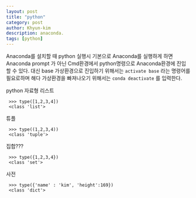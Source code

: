 ```yaml
---
layout: post
title: "python"
category: post
author: Khyun-kim
description: anaconda.
tags: [python]
---
```


Anaconda를 설치할 때 python 실행시 기본으로 Anaconda를 실행하게 하면
Anaconda prompt 가 아닌 Cmd환경에서 python명령으로 Anaconda환경에 진입할 수 있다.
대신 base 가상환경으로 진입하기 위해서는 `activate base` 라는 명령어를 필요로하며
해다 가상환경을 빠져나오기 위해서는 `conda deactivate` 를 입력한다.

python 자료형
리스트
```
 >>> type([1,2,3,4])
 <class 'list'>
```
튜플
```
 >>> type((1,2,3,4))
 <class 'tuple'>
```
집합???
```
 >>> type({1,2,3,4})
 <class 'set'>
```
사전
```
 >>> type({'name' : 'kim', 'height':169})
 <class 'dict'>
```
